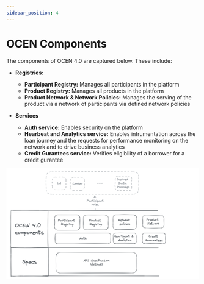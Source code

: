 ```yaml
---
sidebar_position: 4
---
```


# OCEN Components

The components of OCEN 4.0 are captured below. These include:

* **Registries:** 
    * **Participant Registry:** Manages all participants in the platform 
    * **Product Registry:** Manages all products in the platform
    * **Product Network & Network Policies:** Manages the serving of the product via a network of participants via defined network policies

* **Services**
    * **Auth service:** Enables security on the platform
    * **Hearbeat and Analytics service:** Enables intrumentation across the loan journey and the requests for performance monitoring on the network and to drive business analytics
    * **Credit Gurantees service:** Verifies eligibility of a borrower for a credit gurantee

![OCEN Components](./_images/ocen_components.png "OCEN Components")
